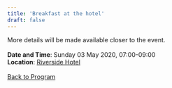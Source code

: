 ```yaml
---
title: 'Breakfast at the hotel'
draft: false
---
```


More details will be made available closer to the event.
\
\
**Date and Time**: Sunday 03 May 2020, 07:00-09:00 \
**Location**: [Riverside Hotel](/venue)
\
\
[Back to Program](/program)
